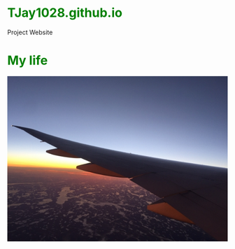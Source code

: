 # TJay1028.github.io
Project Website
<!DOCTYPE html>
<html>
    <head>
        <meta charset="utf-8">
        <title>CSS inheritance</title>
        <style>
            h1{color:green;}
        </style>
    </head>
    <body>
        <h1> My life</h1>
        <img src = "./sky.jpg" alt="image of airplane">
    </body>
</html>
